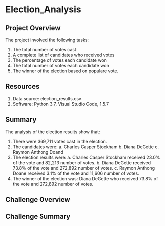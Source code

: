 # Election_Analysis

## Project Overview
The project involved the following tasks:
 1. The total number of votes cast
 2. A complete list of candidates who received votes
 3. The percentage of votes each candidate won
 4. The total number of votes each candidate won
 5. The winner of the election based on populare vote.

## Resources
 1. Data source:  election_results.csv
 2. Software: Python 3.7, Visual Studio Code, 1.5.7 

## Summary
The analysis of the election results show that:
1.  There were 369,711 votes cast in the election.
2.  The candidates were:
    a.  Charles Casper Stockham
    b.  Diana DeGette
    c.  Raymon Anthong Doand
3.  The election results were:
    a.  Charles Casper Stockham received 23.0% of the vote and 82,213 number of votes.
    b.  Diana DeGette received 73.8% of the vote and 272,892 number of votes.
    c.  Raymon Anthong Doane received 3.1% of the vote and 11,606 number of votes.
4.  The winner of the election was:
    Diana DeGette who received 73.8% of the vote and 272,892 number of votes.
    
## Challenge Overview

## Challenge Summary


